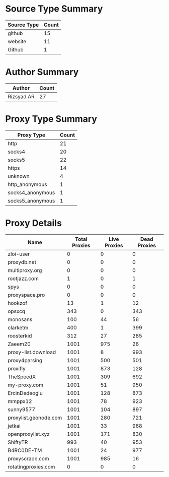 # Source Type Summary

| Source Type | Count |
|-------------|-------|
| github | 15 |
| website | 11 |
| Github | 1 |


# Author Summary

| Author | Count |
|--------|-------|
| Rizsyad AR | 27 |


# Proxy Type Summary

| Proxy Type | Count |
|------------|-------|
| http | 21 |
| socks4 | 20 |
| socks5 | 22 |
| https | 14 |
| unknown | 4 |
| http_anonymous | 1 |
| socks4_anonymous | 1 |
| socks5_anonymous | 1 |


# Proxy Details

| Name | Total Proxies | Live Proxies | Dead Proxies |
|------|---------------|--------------|---------------|
| zloi-user | 0 | 0 | 0 |
| proxydb.net | 0 | 0 | 0 |
| multiproxy.org | 0 | 0 | 0 |
| rootjazz.com | 1 | 0 | 1 |
| spys | 0 | 0 | 0 |
| proxyspace.pro | 0 | 0 | 0 |
| hookzof | 13 | 1 | 12 |
| opsxcq | 343 | 0 | 343 |
| monosans | 100 | 44 | 56 |
| clarketm | 400 | 1 | 399 |
| roosterkid | 312 | 27 | 285 |
| Zaeem20 | 1001 | 975 | 26 |
| proxy-list.download | 1001 | 8 | 993 |
| proxy4parsing | 1001 | 500 | 501 |
| proxifly | 1001 | 873 | 128 |
| TheSpeedX | 1001 | 309 | 692 |
| my-proxy.com | 1001 | 51 | 950 |
| ErcinDedeoglu | 1001 | 128 | 873 |
| mmppx12 | 1001 | 78 | 923 |
| sunny9577 | 1001 | 104 | 897 |
| proxylist.geonode.com | 1001 | 280 | 721 |
| jetkai | 1001 | 33 | 968 |
| openproxylist.xyz | 1001 | 171 | 830 |
| ShiftyTR | 993 | 40 | 953 |
| B4RC0DE-TM | 1001 | 24 | 977 |
| proxyscrape.com | 1001 | 985 | 16 |
| rotatingproxies.com | 0 | 0 | 0 |
